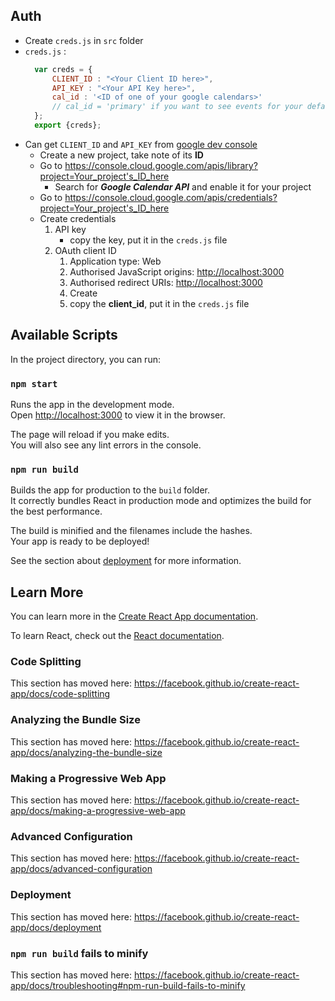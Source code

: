 ## Auth
- Create `creds.js` in `src` folder
- `creds.js` :
  ```javascript
    var creds = {
        CLIENT_ID : "<Your Client ID here>",
        API_KEY : "<Your API Key here>",
        cal_id : '<ID of one of your google calendars>'
        // cal_id = 'primary' if you want to see events for your default calendar
    };
    export {creds};
  ```
- Can get `CLIENT_ID` and `API_KEY` from [google dev console](https://console.cloud.google.com)
  - Create a new project, take note of its **ID**
  - Go to https://console.cloud.google.com/apis/library?project=Your_project's_ID_here
    - Search for ***Google Calendar API*** and enable it for your project
  - Go to https://console.cloud.google.com/apis/credentials?project=Your_project's_ID_here
  - Create credentials
    1. API key
       - copy the key, put it in the `creds.js` file
    2. OAuth client ID
       1. Application type: Web
       2. Authorised JavaScript origins: [http://localhost:3000](http://localhost:3000)
       3. Authorised redirect URIs: [http://localhost:3000](http://localhost:3000)
       4. Create
       5. copy the **client_id**, put it in the `creds.js` file

## Available Scripts

In the project directory, you can run:

### `npm start`
Runs the app in the development mode.<br />
Open [http://localhost:3000](http://localhost:3000) to view it in the browser.

The page will reload if you make edits.<br />
You will also see any lint errors in the console.

### `npm run build`
Builds the app for production to the `build` folder.<br />
It correctly bundles React in production mode and optimizes the build for the best performance.

The build is minified and the filenames include the hashes.<br />
Your app is ready to be deployed!

See the section about [deployment](https://facebook.github.io/create-react-app/docs/deployment) for more information.

## Learn More

You can learn more in the [Create React App documentation](https://facebook.github.io/create-react-app/docs/getting-started).

To learn React, check out the [React documentation](https://reactjs.org/).

### Code Splitting

This section has moved here: https://facebook.github.io/create-react-app/docs/code-splitting

### Analyzing the Bundle Size

This section has moved here: https://facebook.github.io/create-react-app/docs/analyzing-the-bundle-size

### Making a Progressive Web App

This section has moved here: https://facebook.github.io/create-react-app/docs/making-a-progressive-web-app

### Advanced Configuration

This section has moved here: https://facebook.github.io/create-react-app/docs/advanced-configuration

### Deployment

This section has moved here: https://facebook.github.io/create-react-app/docs/deployment

### `npm run build` fails to minify

This section has moved here: https://facebook.github.io/create-react-app/docs/troubleshooting#npm-run-build-fails-to-minify
